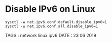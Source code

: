 # Disable IPv6 on Linux

```
sysctl -w net.ipv6.conf.default.disable_ipv6=1
sysctl -w net.ipv6.conf.all.disable_ipv6=1
```


TAGS : network linux ipv6
DATE : 23 06 2019